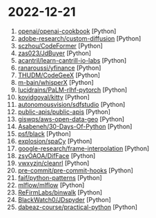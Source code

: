 # 2022-12-21

1. [openai/openai-cookbook](https://github.com/openai/openai-cookbook "Examples and guides for using the OpenAI API") [Python]
2. [adobe-research/custom-diffusion](https://github.com/adobe-research/custom-diffusion "Custom Diffusion: Multi-Concept Customization of Text-to-Image Diffusion") [Python]
3. [sczhou/CodeFormer](https://github.com/sczhou/CodeFormer "[NeurIPS 2022] Towards Robust Blind Face Restoration with Codebook Lookup Transformer") [Python]
4. [zas023/JdBuyer](https://github.com/zas023/JdBuyer "京东抢购自动下单助手，GUI 支持 Windows 和 macOS") [Python]
5. [acantril/learn-cantrill-io-labs](https://github.com/acantril/learn-cantrill-io-labs "Standard and Advanced Demos for learn.cantrill.io courses") [Python]
6. [ranaroussi/yfinance](https://github.com/ranaroussi/yfinance "Download market data from Yahoo! Finance's API") [Python]
7. [THUDM/CodeGeeX](https://github.com/THUDM/CodeGeeX "CodeGeeX: An Open Multilingual Code Generation Model") [Python]
8. [m-bain/whisperX](https://github.com/m-bain/whisperX "WhisperX: Timestamp-Accurate Automatic Speech Recognition.") [Python]
9. [lucidrains/PaLM-rlhf-pytorch](https://github.com/lucidrains/PaLM-rlhf-pytorch "Implementation of RLHF (Reinforcement Learning with Human Feedback) on top of the PaLM architecture. Basically ChatGPT but with PaLM") [Python]
10. [kovidgoyal/kitty](https://github.com/kovidgoyal/kitty "Cross-platform, fast, feature-rich, GPU based terminal") [Python]
11. [autonomousvision/sdfstudio](https://github.com/autonomousvision/sdfstudio "A Unified Framework for Surface Reconstruction") [Python]
12. [public-apis/public-apis](https://github.com/public-apis/public-apis "A collective list of free APIs") [Python]
13. [giswqs/aws-open-data-geo](https://github.com/giswqs/aws-open-data-geo "A list of open geospatial datasets on AWS") [Python]
14. [Asabeneh/30-Days-Of-Python](https://github.com/Asabeneh/30-Days-Of-Python "30 days of Python programming challenge is a step-by-step guide to learn the Python programming language in 30 days. This challenge may take more than100 days, follow your own pace.") [Python]
15. [psf/black](https://github.com/psf/black "The uncompromising Python code formatter") [Python]
16. [explosion/spaCy](https://github.com/explosion/spaCy "💫 Industrial-strength Natural Language Processing (NLP) in Python") [Python]
17. [google-research/frame-interpolation](https://github.com/google-research/frame-interpolation "FILM: Frame Interpolation for Large Motion, In ECCV 2022.") [Python]
18. [zsyOAOA/DifFace](https://github.com/zsyOAOA/DifFace "DifFace: Blind Face Restoration with Diffused Error Contraction (PyTorch)") [Python]
19. [vwxyzjn/cleanrl](https://github.com/vwxyzjn/cleanrl "High-quality single file implementation of Deep Reinforcement Learning algorithms with research-friendly features (PPO, DQN, C51, DDPG, TD3, SAC, PPG)") [Python]
20. [pre-commit/pre-commit-hooks](https://github.com/pre-commit/pre-commit-hooks "Some out-of-the-box hooks for pre-commit") [Python]
21. [faif/python-patterns](https://github.com/faif/python-patterns "A collection of design patterns/idioms in Python") [Python]
22. [mlflow/mlflow](https://github.com/mlflow/mlflow "Open source platform for the machine learning lifecycle") [Python]
23. [ReFirmLabs/binwalk](https://github.com/ReFirmLabs/binwalk "Firmware Analysis Tool") [Python]
24. [BlackWatch0/JDspyder](https://github.com/BlackWatch0/JDspyder "京东预约&抢购脚本，可以自定义商品链接") [Python]
25. [dabeaz-course/practical-python](https://github.com/dabeaz-course/practical-python "Practical Python Programming (course by @dabeaz)") [Python]
